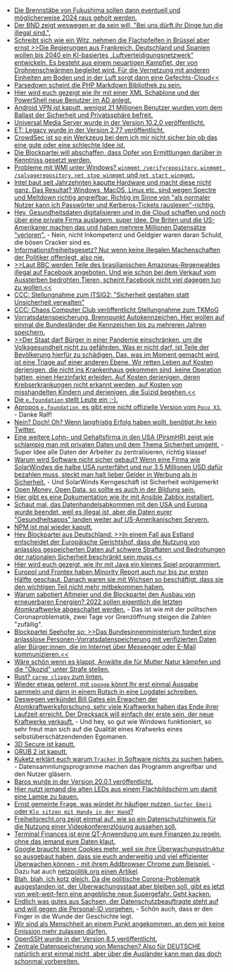 * [Die Brennstäbe von Fukushima sollen dann eventuell und möglicherweise 2024 raus geholt werden.](https://blog.fefe.de/?ts=9ec23923)
* [Der BND zeigt weswegen er da sein will, "Bei uns dürft ihr Dinge tun die illegal sind.".](https://blog.fefe.de/?ts=9ec22add)
* [Schreibt sich wie ein Witz, nehmen die Flachpfeifen in Brüssel aber ernst >>Die Regierungen aus Frankreich, Deutschland und Spanien wollen bis 2040 ein KI-basiertes „Luftverteidigungsnetzwerk“ entwickeln. Es besteht aus einem neuartigen Kampfjet, der von Drohnenschwärmen begleitet wird. Für die Vernetzung mit anderen Einheiten am Boden und in der Luft sorgt dann eine Gefechts-Cloud<<](https://netzpolitik.org/2021/future-combat-air-system-industrie-zankt-um-groesstes-europaeisches-ruestungsprojekt/)
* [Parsedown scheint die PHP Markdown Bibliothek zu sein.](https://php.watch/articles/php-markdown-libraries)
* [Hier wird euch gezeigt wie ihr mit einer XML Schablone und der PowerShell neue Benutzer im AD anlegt.](https://devblogs.microsoft.com/powershell-community/leveraging-xml-with-new-employee-powershell-scripts/)
* [Android VPN ist kaputt, wenigst 21 Millionen Benutzer wurden vom dem Ballast der Sicherheit und Privatssphäre befreit.](https://www.borncity.com/blog/2021/02/28/android-vpn-gehackt-daten-von-21-millionen-nutzern-online/)
* [Universal Media Server wurde in der Version 10.2.0 veröffentlicht.](https://www.planet3dnow.de/cms/61459-universal-media-server-10-2-0/)
* [ET: Legacy wurde in der Version 2.77 veröffentlicht.](https://www.etlegacy.com/blog/et-legacy-277-released)
* [CrowdSec ist so ein Werkzeug bei dem ich mir nicht sicher bin ob das eine gute oder eine schlechte Idee ist.](https://www.putorius.net/secure-your-linux-servers-crowdsec.html)
* [Die Blockpartei will abschaffen, dass Opfer von Ermittlungen darüber in Kenntniss gesetzt werden.](https://blog.fefe.de/?ts=9ec34469)
* [Probleme mit WMI unter Windows? `winmgmt /verifyrepository`, `winmgmt /salvagerepository`, `net stop winmgmt` und `net start winmgmt`.](http://woshub.com/wmi-troubleshooting/)
* [Intel baut seit Jahrzehnten kaputte Hardware und macht diese nicht ganz. Das Resultat? Windows, MacOS, Linux etc. sind wegen Spectre und Meltdown richtig angreifbar. Richtig im Sinne von "als normaler Nutzer kann ich Passwörter und Kerberos-Tickets rauslesen"-richtig.](https://www.borncity.com/blog/2021/03/02/funktionierende-spectre-exploits-fr-linux-und-windows-gefunden/)
* [Hey, Gesundheitsdaten digitalisieren und in die Cloud schaffen und noch über eine private Firma auslagern, super Idee. Die Briten und die US-Amerikaner machen das und haben mehrere Millionen Datensätze "verloren".](https://www.bleepingcomputer.com/news/security/universal-health-services-lost-67-million-due-to-ryuk-ransomware-attack/) - Nein, nicht Inkompetenz und Geldgier waren daran Schuld, die bösen Cracker sind es.
* [Informationsfreiheitsgesetz? Nur wenn keine illegalen Machenschaften der Politiker offenlegt, also nie.](https://netzpolitik.org/2021/informationsfreiheit-vor-gericht-keine-dokumente-zur-aufruestung-der-polizeien-mit-panzern/)
* [>>Laut BBC werden Teile des brasilianischen Amazonas-Regenwaldes illegal auf Facebook angeboten. Und wie schon bei dem Verkauf vom Aussterben bedrohten Tieren, scheint Facebook  nicht viel dagegen tun zu wollen.<<](https://netzfrauen.org/2021/03/01/facebook-5/)
* [CCC: Stellungnahme zum ITSIG2: "Sicherheit gestalten statt Unsicherheit verwalten"](https://www.ccc.de/de/updates/2021/stellungnahme-zum-itsig2)
* [CCC: Chaos Computer Club veröffentlicht Stellungnahme zum TKMoG](https://www.ccc.de/de/updates/2021/stellungnahme-zum-tkmog)
* [Vorratsdatenspeicherung, Brennpunkt Autokennzeichen. Hier wollen auf einmal die Bundesländer die Kennzeichen bis zu mehreren Jahren speichern.](https://netzpolitik.org/2021/kennzeichenscanner-bundeslaender-kaempfen-fuer-auto-vorratsdatenspeicherung/)
* [>>Der Staat darf Bürger in einer Pandemie einschränken, um die Volksgesundheit nicht zu gefährden. Was er nicht darf, ist Teile der Bevölkerung hierfür zu schädigen. Das, was im Moment gemacht wird, ist eine Triage auf einer anderen Ebene. Wir retten Leben auf Kosten derjenigen, die nicht ins Krankenhaus gekommen sind, keine Operation hatten, einen Herzinfarkt erleiden. Auf Kosten derjenigen, deren Krebserkrankungen nicht erkannt werden, auf Kosten von misshandelten Kindern und derjenigen, die Suizid begehen.<<](https://blog.fefe.de/?ts=9ec0de27)
* [Die `e.foundation` stellt Leute ein :-).](https://community.e.foundation/t/be-a-part-of-team-e/28255/3)
* [Apropos `e.foundation`, es gibt eine nicht offizielle Version vom `Poco X3`.](https://community.e.foundation/t/unofficial-build-poco-x3-nfc-surya-eos-q/25834/2) - Danke Ralf!
* [Nein? Doch! Oh? Wenn langfristig Erfolg haben wollt, benötigt ihr kein Twitter.](https://blog.fefe.de/?ts=9ec0e783)
* [Eine weitere Lohn- und Gehaltsfirma in den USA (PirsmHR) zeigt wie schlampig man mit privaten Daten und dem Thema Sicherheit umgeht.](https://www.bleepingcomputer.com/news/security/payroll-giant-prismhr-outage-likely-caused-by-ransomware-attack/) - Super Idee alle Daten der Arbeiter zu zentralisieren, richtig klasse!
* [Warum wird Software nicht sicher gebaut? Wenn eine Firma wie SolarWindws die halbe USA runterfährt und nur 3,5 Millionen USD dafür bezahlen muss, steckt man halt lieber Gelder in Werbung als in Sicherheit.](https://www.bleepingcomputer.com/news/security/solarwinds-reports-35-million-in-expenses-from-supply-chain-attack/) - Und SolarWinds Kerngeschäft ist Sicherheit wohlgemerkt
* [Open Money, Open Data, so sollte es auch in der Bildung sein.](https://netzpolitik.org/2021/edit-policy-brockhaus-deal-digitale-bildung-versus-lebensrealitaet-in-deutschland/)
* [Hier gibt es eine Dokumentation wie ihr mit Ansible Zabbix installiert.](https://blog.zabbix.com/installing-the-zabbix-server-with-ansible/13317/)
* [Schaut mal, das Datenhandelsabkommen mit den USA und Europa wurde beendet, weil es illegal ist, aber die Daten eurer "Gesundheitsapps" landen weiter auf US-Amerikanischen Servern.](https://netzpolitik.org/2021/unklare-rechtslage-bei-gesundheitsapps-wenn-gesundheitsdaten-bei-us-konzernen-landen/)
* [NPM ist mal wieder kaputt.](https://www.bleepingcomputer.com/news/security/malicious-npm-packages-target-amazon-slack-with-new-dependency-attacks/)
* [Hey Blockpartei aus Deutschland: >>In einem Fall aus Estland entscheidet der Europäische Gerichtshof, dass die Nutzung von anlasslos gespeicherten Daten auf schwere Straftaten und Bedrohungen der nationalen Sicherheit beschränkt sein muss.<<](https://netzpolitik.org/2021/urteil-eu-gericht-schraenkt-einsatz-von-vorratsdaten-erneut-ein/)
* [Hier wird euch gezeigt, wie ihr mit Java ein kleines Spiel programmiert.](https://opensource.com/article/21/3/java-object-orientation)
* [Europol und Frontex haben Minority Report auch nur bis zur ersten Hälfte geschaut. Danach waren sie mit Wichsen so beschäftigt, dass sie den wichtigen Teil nicht mehr mitbekommen haben.](https://netzpolitik.org/2021/vorhersage-von-straftaten-und-profiling-europol-und-frontex-setzen-auf-kuenstliche-intelligenz/)
* [Warum sabotiert Altmeier und die Blockpartei den Ausbau von erneuerbaren Energien? 2022 sollen eigentlich die letzten Atomkraftwerke abgeschaltet werden.](https://www.sonnenseite.com/de/politik/10-jahre-nach-fukushima-wo-steht-die-deutsche-energiewende/) - Das ist wie mit der politschen Coronaproblematik, zwei Tage vor Grenzöffnung steigen die Zahlen "zufällig".
* [Blockpartei Seehofer so: >>Das Bundesinnenministerium fordert eine anlasslose Personen-Vorratsdatenspeicherung mit verifizierten Daten aller Bürger:innen, die im Internet über Messenger oder E-Mail kommunizieren.<<](https://netzpolitik.org/2021/tkg-novelle-seehofer-will-personalausweis-pflicht-fuer-e-mail-und-messenger-einfuehren/)
* [Wäre schön wenn es klappt, Anwälte die für Mutter Natur kämpfen und die "Ökozid" unter Strafe stellen.](https://netzfrauen.org/2021/03/03/ecocide/)
* [Rust? `cargo clippy` zum linten.](https://opensource.com/article/21/3/rust-programmer)
* [Wieder etwas gelernt, mit `sponge` könnt Ihr erst einmal Ausgabe sammeln und dann in einem Rutsch in eine Logdatei schreiben.](https://www.putorius.net/linux-sponge-soak-up-standard-input-and-write-to-a-file.html)
* [Deswegen verkündet Bill Gates ein Erwachen der Atomkraftwerksforschung, sehr viele Kraftwerke haben das Ende ihrer Laufzeit erreicht. Der Drecksack will einfach der erste sein, der neue Kraftwerke verkauft.](https://www.sonnenseite.com/de/wirtschaft/zehn-jahre-nach-fukushima-europaeische-atomkraftwerke-nur-unzureichend-gegen-naturkatastrophen-geschuetzt/) - Und hey, so gut wie Windows funktioniert, so sehr freut man sich auf die Qualität eines Krafwerks eines selbstüberschätzendenden Egomanen.
* [3D Secure ist kaputt.](https://www.bleepingcomputer.com/news/security/hackers-share-methods-to-bypass-3d-secure-for-payment-cards/)
* [GRUB 2 ist kaputt.](https://www.bleepingcomputer.com/news/security/grub2-boot-loader-reveals-multiple-high-severity-vulnerabilities/)
* [Kuketz erklärt euch warum `Tracker` in Software nichts zu suchen haben.](https://www.kuketz-blog.de/wie-tracking-in-apps-die-sicherheit-und-den-datenschutz-unnoetig-gefaehrdet/) - Datensammlungsprogramme machen das Programm angreifbar und den Nutzer gläsern.
* [Baros wurde in der Version 20.0.1 veröffentlicht.](https://www.bareos.com/de/Nachrichten/bareos-20-0-1-released-de.html)
* [Hier nutzt jemand die alten LEDs aus einem Flachbildschirm um damit eine Lampe zu bauen.](https://wirres.net/article/articleview/11409/1/6/)
* [Ernst gemeinte Frage, was würdet ihr häufiger nutzen, `Surfer Emoji` oder `Klo sitzen mit Handy in der Hand`?](https://twitter.com/tux0r/status/1367278954953007107)
* [Freiheitsrecht.org zeigt einmal auf, wie so ein Datenschutzhinweis für die Nutzung einer Videokonferenzlösung aussehen soll.](https://freiheitsrechte.org/zoom-datenschutzhinweise/)
* [Terminal Finances ist eine QT-Anwendung um eure Finanzen zu regeln, ohne das jemand eure Daten klaut.](https://opensource.com/article/21/3/terminal-finances)
* [Google braucht keine Cookies mehr, weil sie ihre Überwachungsstruktur so ausgebaut haben, dass sie euch anderweitig und viel effizienter Überwachen können - mit ihrem Addbrowser Chrome zum Beispiel.](https://blog.fefe.de/?ts=9ebe1abc) - Dazu hat auch [netzpolitik.org einen Artikel](https://netzpolitik.org/2021/neue-spielregeln-warum-google-cookie-tracking-abschafft/).
* [Blah, blah, ich kotz gleich. Da die politische Corona-Problematik ausgestanden ist, der Überwachungsstaat aber bleiben soll, gibt es jetzt von weit-weit-fern eine angebliche neue Supergefahr. Geht kacken.](https://netzfrauen.org/2021/03/04/asia-7/)
* [Endlich was gutes aus Sachsen, der Datenschutzbeauftragte steht auf und will gegen die Personal-ID vorgehen.](https://netzpolitik.org/2021/registermodernisierung-saechsischer-datenschutzbeauftragter-will-personenkennziffer-noch-kippen/) - Schön auch, dass er den Finger in die Wunde der Geschichte legt.
* [Wir sind als Menschheit an einem Punkt angekommen, an dem wir keine Emission mehr zulassen dürfen.](https://www.sonnenseite.com/de/umwelt/es-gibt-kein-co2-restbudget-mehr/)
* [OpenSSH wurde in der Version 8.5 veröffentlicht.](https://lwn.net/Articles/848048/rss)
* [Zentrale Datenspeicherung von Menschen? Also für DEUTSCHE natürlich erst einmal nicht, aber über die Ausländer kann man das doch schonmal vorbereiten.](https://netzpolitik.org/2021/auslaenderzentralregister-grenzenloses-datendepot/)
